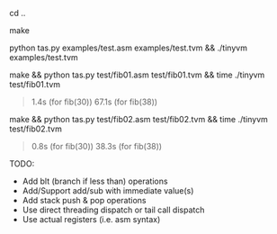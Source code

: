 cd ..

make

python tas.py examples/test.asm examples/test.tvm && ./tinyvm examples/test.tvm

make && python tas.py test/fib01.asm test/fib01.tvm && time ./tinyvm test/fib01.tvm

> 1.4s (for fib(30))
> 67.1s (for fib(38))

make && python tas.py test/fib02.asm test/fib02.tvm && time ./tinyvm test/fib02.tvm

> 0.8s (for fib(30))
> 38.3s (for fib(38))

TODO:
- Add blt (branch if less than) operations
- Add/Support add/sub with immediate value(s)
- Add stack push & pop operations
- Use direct threading dispatch or tail call dispatch
- Use actual registers (i.e. asm syntax)